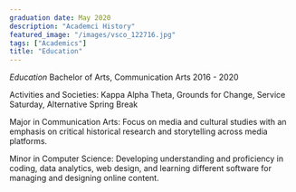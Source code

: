```yaml
---
graduation date: May 2020
description: "Academci History"
featured_image: "/images/vsco_122716.jpg"
tags: ["Academics"]
title: "Education"
---
```

_Education_
Bachelor of Arts, Communication Arts
2016 - 2020

Activities and Societies: Kappa Alpha Theta, Grounds for Change, Service Saturday, Alternative Spring Break

Major in Communication Arts: Focus on media and cultural studies with an emphasis on critical historical research and storytelling across media platforms.

Minor in Computer Science: Developing understanding and proficiency in coding, data analytics, web design, and learning different software for managing and designing online content.
